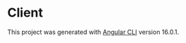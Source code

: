 # Client

This project was generated with [Angular CLI](https://github.com/angular/angular-cli) version 16.0.1.
